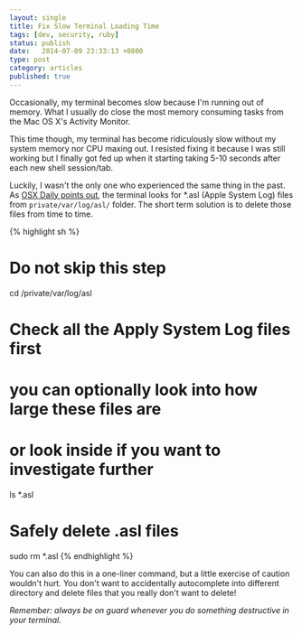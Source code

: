 ```yaml
---
layout: single
title: Fix Slow Terminal Loading Time
tags: [dev, security, ruby]
status: publish
date:   2014-07-09 23:33:13 +0800
type: post
category: articles
published: true
---
```


Occasionally, my terminal becomes slow because I'm running out of memory.
What I usually do close the most memory consuming tasks from the Mac OS X's
Activity Monitor.

This time though, my terminal has become ridiculously slow
without my system memory nor CPU maxing out. I resisted fixing it because I
was still working but I finally got fed up when it starting taking
5-10 seconds after each new shell session/tab.

Luckily, I wasn't the only one who experienced the same thing in the past.
As [OSX Daily points out](http://osxdaily.com/2010/05/06/speed-up-a-slow-terminal-by-clearing-log-files/),
the terminal looks for *.asl (Apple System Log) files from `private/var/log/asl/` folder.
The short term solution is to delete those files from time to time.

{% highlight sh %}
# Do not skip this step
cd /private/var/log/asl

# Check all the Apply System Log files first
# you can optionally look into how large these files are
# or look inside if you want to investigate further
ls *.asl

# Safely delete .asl files
sudo rm *.asl
{% endhighlight %}

You can also do this in a one-liner command, but a little exercise of
caution wouldn't hurt. You don't want to accidentally autocomplete
into different directory and delete files that you really don't want to delete!

*Remember: always be on guard whenever you do something destructive in your terminal.*

